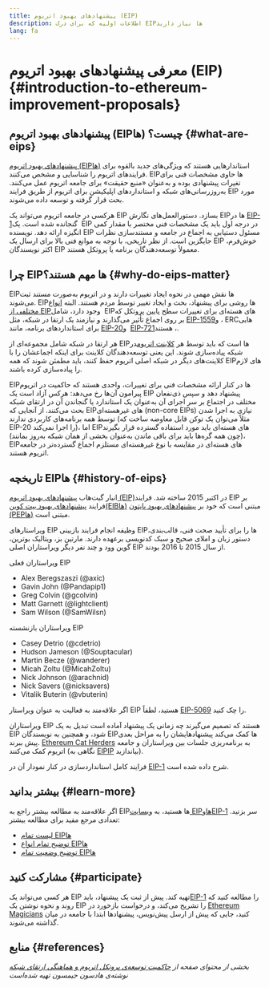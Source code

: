 ```yaml
---
title: پیشنهادهای بهبود اتریوم (EIP)
description: اطلاعات اولیه که برای درک EIPها نیاز دارید
lang: fa
---
```


# معرفی پیشنهادهای بهبود اتریوم (EIP) \{#introduction-to-ethereum-improvement-proposals}

## پیشنهادهای بهبود اتریوم (EIPها) چیست؟ \{#what-are-eips}

[پیشنهادهای بهبود اتریوم (EIPها)](https://eips.ethereum.org/) استاندارهایی هستند که ویژگی‌های جدید بالقوه برای فرایندهای اتریوم را شناسایی و مشخص می‌کنند. EIPها حاوی مشخصات فنی برای تغیرات پیشنهادی بوده و به‌عنوان «منبع حقیقت» برای جامعه اتریوم عمل می‌کنند. به‌روزرسانی‌های شبکه و استانداردهای اپلیکیشن برای اتریوم از طریق فرایند EIP مورد بحث قرار گرفته و توسعه داده می‌شوند.

هرکسی در جامعه اتریوم می‌تواند یک EIP بسازد. دستورالعمل‌های نگارش EIPها در [EIP-1‏](https://eips.ethereum.org/EIPS/eip-1) گنجانده شده است. یک EIP در درجه اول باید یک مشخصات فنی مختصر با مقدار کمی انگیزه ارائه دهد. نویسنده EIP مسئول دستیابی به اجماع در جامعه و مستندسازی نظرات جایگزین است. از نظر تاریخی، با توجه به موانع فنی بالا برای ارسال یک EIP خوش‌فرم، اکثر نویسندگان EIP معمولاً توسعه‌دهندگان برنامه یا پروتکل هستند.

## چرا EIPها مهم هستند؟ \{#why-do-eips-matter}

EIPها نقش مهمی در نحوه ایجاد تغییرات دارند و در اتریوم به‌صورت مستند ثبت می‌شوند. EIPها روشی برای پیشنهاد، بحث و ایجاد تغییر توسط مردم هستند. البته [انواع مختلفی از EIP‏](https://eips.ethereum.org/EIPS/eip-1#eip-types) وجود دارد، شامل EIPهای هسته‌ای برای تغییرات سطح پایین پروتکل که بر روی اجماع تأثیر می‌گذارند و نیازمند یک ارتقا در شبکه، مثل [EIP-1559‏](https://eips.ethereum.org/EIPS/eip-1559)، و ERCهایی برای استانداردهای برنامه، مانند [EIP-20‏](https://eips.ethereum.org/EIPS/eip-20) و [EIP-721‏](https://eips.ethereum.org/EIPS/eip-721)، هستند.

هر ارتقا در شبکه شامل مجموعه‌ای از EIPها است که باید توسط هر [کلاینت اتریوم](/learn/#clients-and-nodes)در شبکه پیاده‌سازی شوند. این یعنی توسعه‌دهندگان کلاینت برای اینکه اجماعشان را با کلاینت‌های دیگر در شبکه اصلی اتریوم حفظ کنند، باید مطمئن شوند که همه EIPهای لازم را پیاده‌سازی کرده باشند.

EIPها در کنار ارائه مشخصات فنی برای تغییرات، واحدی هستند که حاکمیت در اتریوم پیرامون آن‌ها رخ می‌دهد: هرکس آزاد است یک EIP پیشنهاد دهد و سپس ذی‌نفعان مختلف در اجتماع بر سر اجرای آن به‌عنوان یک استاندارد یا گنجاندن آن در ارتقای شبکه بحث می‌کنند. از آنجایی که EIPهای غیرهسته‌ای (non-core EIPs) نیازی به اجرا شدن توسط همه برنامه‌های کاربردی ندارند (مثلاً می‌توان یک توکن قابل معاوضه ساخت که EIP-20 را اجرا نمی‌کند)، اما EIPهای هسته‌ای باید مورد استفاده گسترده قرار بگیرند (چون همه گره‌ها باید برای باقی ماندن به‌عنوان بخشی از همان شبکه به‌روز بمانند)، EIPهای هسته‌ای در مقایسه با نوع غیرهسته‌ای مستلزم اجماع گسترده‌تر در جامعه اتریوم هستند.

## تاریخچه EIPها \{#history-of-eips}

انبار گیت‌هاب [پیشنهادهای بهبود اتریوم (EIP)](https://github.com/ethereum/EIPs)در اکتبر 2015 ساخته شد. فرایند EIP بر فرایند [پیشنهادهای بهبود بیت کوین(EIBها)](https://github.com/bitcoin/bips) مبتنی است که خود بر [پیشنهادهای بهبود پایتون (PEPها)](https://www.python.org/dev/peps/) مبتنی است.

ویراستارهای EIP وظیفه انجام فرایند بازبینی EIPها را برای تأیید صحت فنی، قالب‌بندی، دستور زبان و املای صحیح و سبک کدنویسی برعهده دارند. مارتین بز، ویتالیک بوترین، گوین وود و چند نفر دیگر ویراستاران اصلی EIP از سال 2015 تا 2016 بودند.

ویراستاران فعلی EIP

- Alex Beregszaszi (@axic)
- Gavin John (@Pandapip1)
- Greg Colvin (@gcolvin)
- Matt Garnett (@lightclient)
- Sam Wilson (@SamWilsn)

ویراستاران بازنشسته EIP

- Casey Detrio (@cdetrio)
- Hudson Jameson (@Souptacular)
- Martin Becze (@wanderer)
- Micah Zoltu (@MicahZoltu)
- Nick Johnson (@arachnid)
- Nick Savers (@nicksavers)
- Vitalik Buterin (@vbuterin)

اگر علاقه‌مند به فعالیت به عنوان ویراستار EIP هستید، لطفاً [EIP-5069](https://eips.ethereum.org/EIPS/eip-5069) را چک کنید.

ویراستاران EIP هستند که تصمیم می‌گیرند چه زمانی یک پیشنهاد آماده است تبدیل به یک EIP شود، و همچنین به نویسندگان EIPها کمک می‌کند پیشنهادهایشان را به مراحل بعدی پیش ببرند. [Ethereum Cat Herders](https://www.ethereumcatherders.com/) به برنامه‌ریزی جلسات بین ویراستاران و جامعه اتریوم کمک می‌کنند (نگاهی به [EIPIP](https://github.com/ethereum-cat-herders/EIPIP) بیاندازید).

فرایند کامل استانداردسازی در کنار نمودار آن در [EIP-1](https://eips.ethereum.org/EIPS/eip-1) شرح داده شده است.

## بیشتر بدانید \{#learn-more}

اگر علاقه‌مند به مطالعه بیشتر راجع به EIPها هستید، به [وبسایت EIPها](https://eips.ethereum.org/)و[EIP-1](https://eips.ethereum.org/EIPS/eip-1) سر بزنید. تعدادی مرجع مفید برای مطالعه بیشتر:

- [لیست تمام EIPها](https://eips.ethereum.org/all)
- [توضیح تمام انواع EIPها](https://eips.ethereum.org/EIPS/eip-1#eip-types)
- [توضیح وضعیت تمام EIPها](https://eips.ethereum.org/EIPS/eip-1#eip-process)

## مشارکت کنید \{#participate}

هر کسی می‌تواند یک EIP تهیه کند. پیش از ثبت یک پیشنهاد، باید[EIP-1](https://eips.ethereum.org/EIPS/eip-1) را مطالعه کنید که روند و نحوه نوشتن یک EIP را تشریح می‌کند، و درخواست بازخورد در [Ethereum Magicians](https://ethereum-magicians.org/) کنید، جایی که پیش از ارسل پیش‌نویس، پیشنهادها ابتدا با جامعه در میان گذاشته می‌شوند.

## منابع \{#references}

<cite class="citation">

بخشی از محتوای صفحه از [حاکمیت توسعه‌ی پروتکل اتریوم و هماهنگی ارتقای شبکه‌](https://hudsonjameson.com/2020-03-23-ethereum-protocol-development-governance-and-network-upgrade-coordination/) نوشته‌ی هادسون جیمسون تهیه شده‌است

</cite>
